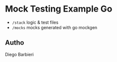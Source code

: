 # Mock Testing Example Go
- `/stack` logic & test files
- `/mocks` mocks generated with go mockgen

## Autho
Diego Barbieri
